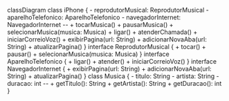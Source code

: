 classDiagram
    class iPhone {
        - reprodutorMusical: ReprodutorMusical
        - aparelhoTelefonico: AparelhoTelefonico
        - navegadorInternet: NavegadorInternet
        --
        + tocarMusica()
        + pausarMusica()
        + selecionarMusica(musica: Musica)
        + ligar()
        + atenderChamada()
        + iniciarCorreioVoz()
        + exibirPagina(url: String)
        + adicionarNovaAba(url: String)
        + atualizarPagina()
    }
    interface ReprodutorMusical {
        + tocar()
        + pausar()
        + selecionarMusica(musica: Musica)
    }
    interface AparelhoTelefonico {
        + ligar()
        + atender()
        + iniciarCorreioVoz()
    }
    interface NavegadorInternet {
        + exibirPagina(url: String)
        + adicionarNovaAba(url: String)
        + atualizarPagina()
    }
    class Musica {
        - titulo: String
        - artista: String
        - duracao: int
        --
        + getTitulo(): String
        + getArtista(): String
        + getDuracao(): int
    }
